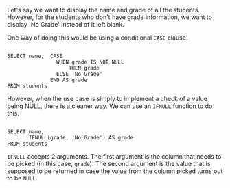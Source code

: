 Let's say we want to display the name and grade of all the students. However, for the students who don't have grade information, we want to display 'No Grade' instead of it left blank.

One way of doing this would be using a conditional `CASE` clause.

<codeblock language="sql" dbName="students1.db" type="lesson">
<code>
SELECT name,  CASE
                WHEN grade IS NOT NULL
                    THEN grade
                ELSE 'No Grade'
              END AS grade
FROM students
</code>
</codeblock>

However, when the use case is simply to implement a check of a value being NULL, there is a cleaner way. We can use an `IFNULL` function to do this.

<codeblock language="sql" dbName="students1.db" type="lesson">
<code>
SELECT name, 
       IFNULL(grade, 'No Grade') AS grade
FROM students
</code>
</codeblock>

`IFNULL` accepts 2 arguments. The first argument is the column that needs to be picked (in this case, `grade`). The second argument is the value that is supposed to be returned in case the value from the column picked turns out to be `NULL`.